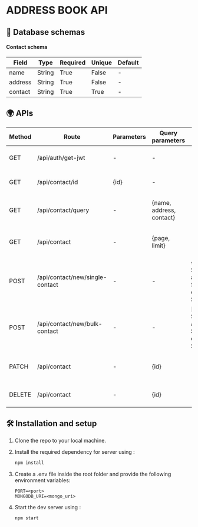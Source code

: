 # ADDRESS BOOK API

## 💾 Database schemas

#### Contact schema

| **Field** | **Type** | **Required** | **Unique** | **Default** |
| --------- | -------- | ------------ | ---------- | ----------- |
| name      | String   | True         | False      | -           |
| address   | String   | True         | False      | -           |
| contact   | String   | True         | True       | -           |

## 🌍 APIs

| Method | Route                           | Parameters | Query parameters         | Body                                               | Description                            |
| ------ | ------------------------------- | ---------- | ------------------------ | -------------------------------------------------- | -------------------------------------- |
| GET    | /api/auth/get-jwt               | -          | -                        | -                                                  | Get JWT access token                   |
| GET    | /api/contact/id                 | {id}       | -                        | -                                                  | Get single contact by using its ID     |
| GET    | /api/contact/query              | -          | {name, address, contact} | -                                                  | Get contacts by using query parameters |
| GET    | /api/contact                    | -          | {page, limit}            | -                                                  | Get paginated list of contacts         |
| POST   | /api/contact/new/single-contact | -          | -                        | {name: String, address: String, contact: String}   | Create new single contact              |
| POST   | /api/contact/new/bulk-contact   | -          | -                        | [{name: String, address: String, contact: String}] | Create bulk contacts                   |
| PATCH  | /api/contact                    | -          | {id}                     | -                                                  | Update existing contact details        |
| DELETE | /api/contact                    | -          | {id}                     | -                                                  | Delete existing contact                |

## 🛠 Installation and setup

1. Clone the repo to your local machine.
2. Install the required dependency for server using :

   ```javascript
   npm install
   ```

3. Create a .env file inside the root folder and provide the following environment variables:

   ```env
   PORT=<port>
   MONGODB_URI=<mongo_uri>
   ```

4. Start the dev server using :

   ```javascript
   npm start
   ```
